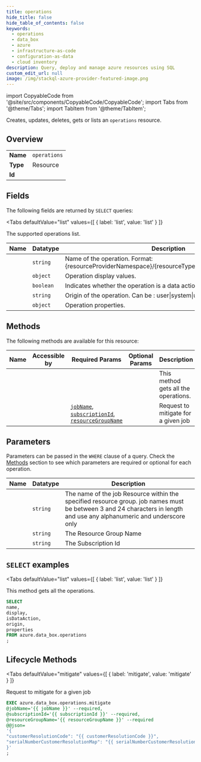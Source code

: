 ```yaml
--- 
title: operations
hide_title: false
hide_table_of_contents: false
keywords:
  - operations
  - data_box
  - azure
  - infrastructure-as-code
  - configuration-as-data
  - cloud inventory
description: Query, deploy and manage azure resources using SQL
custom_edit_url: null
image: /img/stackql-azure-provider-featured-image.png
---
```


import CopyableCode from '@site/src/components/CopyableCode/CopyableCode';
import Tabs from '@theme/Tabs';
import TabItem from '@theme/TabItem';

Creates, updates, deletes, gets or lists an <code>operations</code> resource.

## Overview
<table><tbody>
<tr><td><b>Name</b></td><td><code>operations</code></td></tr>
<tr><td><b>Type</b></td><td>Resource</td></tr>
<tr><td><b>Id</b></td><td><CopyableCode code="azure.data_box.operations" /></td></tr>
</tbody></table>

## Fields

The following fields are returned by `SELECT` queries:

<Tabs
    defaultValue="list"
    values={[
        { label: 'list', value: 'list' }
    ]}
>
<TabItem value="list">

The supported operations list.

<table>
<thead>
    <tr>
    <th>Name</th>
    <th>Datatype</th>
    <th>Description</th>
    </tr>
</thead>
<tbody>
<tr>
    <td><CopyableCode code="name" /></td>
    <td><code>string</code></td>
    <td>Name of the operation. Format: &#123;resourceProviderNamespace&#125;/&#123;resourceType&#125;/&#123;read|write|delete|action&#125;</td>
</tr>
<tr>
    <td><CopyableCode code="display" /></td>
    <td><code>object</code></td>
    <td>Operation display values.</td>
</tr>
<tr>
    <td><CopyableCode code="isDataAction" /></td>
    <td><code>boolean</code></td>
    <td>Indicates whether the operation is a data action</td>
</tr>
<tr>
    <td><CopyableCode code="origin" /></td>
    <td><code>string</code></td>
    <td>Origin of the operation. Can be : user|system|user,system</td>
</tr>
<tr>
    <td><CopyableCode code="properties" /></td>
    <td><code>object</code></td>
    <td>Operation properties.</td>
</tr>
</tbody>
</table>
</TabItem>
</Tabs>

## Methods

The following methods are available for this resource:

<table>
<thead>
    <tr>
    <th>Name</th>
    <th>Accessible by</th>
    <th>Required Params</th>
    <th>Optional Params</th>
    <th>Description</th>
    </tr>
</thead>
<tbody>
<tr>
    <td><a href="#list"><CopyableCode code="list" /></a></td>
    <td><CopyableCode code="select" /></td>
    <td></td>
    <td></td>
    <td>This method gets all the operations.</td>
</tr>
<tr>
    <td><a href="#mitigate"><CopyableCode code="mitigate" /></a></td>
    <td><CopyableCode code="exec" /></td>
    <td><a href="#parameter-jobName"><code>jobName</code></a>, <a href="#parameter-subscriptionId"><code>subscriptionId</code></a>, <a href="#parameter-resourceGroupName"><code>resourceGroupName</code></a></td>
    <td></td>
    <td>Request to mitigate for a given job</td>
</tr>
</tbody>
</table>

## Parameters

Parameters can be passed in the `WHERE` clause of a query. Check the [Methods](#methods) section to see which parameters are required or optional for each operation.

<table>
<thead>
    <tr>
    <th>Name</th>
    <th>Datatype</th>
    <th>Description</th>
    </tr>
</thead>
<tbody>
<tr id="parameter-jobName">
    <td><CopyableCode code="jobName" /></td>
    <td><code>string</code></td>
    <td>The name of the job Resource within the specified resource group. job names must be between 3 and 24 characters in length and use any alphanumeric and underscore only</td>
</tr>
<tr id="parameter-resourceGroupName">
    <td><CopyableCode code="resourceGroupName" /></td>
    <td><code>string</code></td>
    <td>The Resource Group Name</td>
</tr>
<tr id="parameter-subscriptionId">
    <td><CopyableCode code="subscriptionId" /></td>
    <td><code>string</code></td>
    <td>The Subscription Id</td>
</tr>
</tbody>
</table>

## `SELECT` examples

<Tabs
    defaultValue="list"
    values={[
        { label: 'list', value: 'list' }
    ]}
>
<TabItem value="list">

This method gets all the operations.

```sql
SELECT
name,
display,
isDataAction,
origin,
properties
FROM azure.data_box.operations
;
```
</TabItem>
</Tabs>


## Lifecycle Methods

<Tabs
    defaultValue="mitigate"
    values={[
        { label: 'mitigate', value: 'mitigate' }
    ]}
>
<TabItem value="mitigate">

Request to mitigate for a given job

```sql
EXEC azure.data_box.operations.mitigate 
@jobName='{{ jobName }}' --required, 
@subscriptionId='{{ subscriptionId }}' --required, 
@resourceGroupName='{{ resourceGroupName }}' --required 
@@json=
'{
"customerResolutionCode": "{{ customerResolutionCode }}", 
"serialNumberCustomerResolutionMap": "{{ serialNumberCustomerResolutionMap }}"
}'
;
```
</TabItem>
</Tabs>
